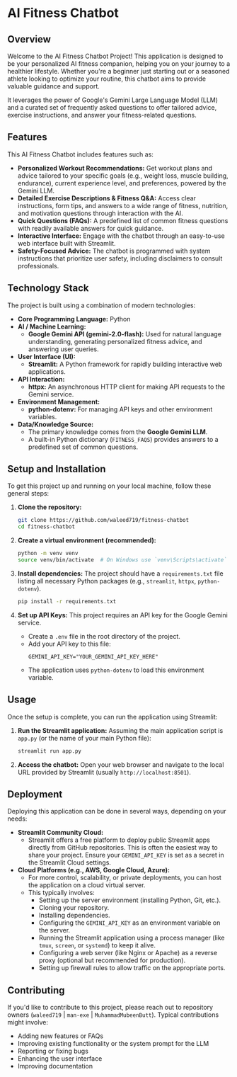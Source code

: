 # AI Fitness Chatbot

## Overview

Welcome to the AI Fitness Chatbot Project! This application is designed to be your personalized AI fitness companion, helping you on your journey to a healthier lifestyle. Whether you're a beginner just starting out or a seasoned athlete looking to optimize your routine, this chatbot aims to provide valuable guidance and support.

It leverages the power of Google's Gemini Large Language Model (LLM) and a curated set of frequently asked questions to offer tailored advice, exercise instructions, and answer your fitness-related questions.

## Features

This AI Fitness Chatbot includes features such as:

* **Personalized Workout Recommendations:** Get workout plans and advice tailored to your specific goals (e.g., weight loss, muscle building, endurance), current experience level, and preferences, powered by the Gemini LLM.
* **Detailed Exercise Descriptions & Fitness Q&A:** Access clear instructions, form tips, and answers to a wide range of fitness, nutrition, and motivation questions through interaction with the AI.
* **Quick Questions (FAQs):** A predefined list of common fitness questions with readily available answers for quick guidance.
* **Interactive Interface:** Engage with the chatbot through an easy-to-use web interface built with Streamlit.
* **Safety-Focused Advice:** The chatbot is programmed with system instructions that prioritize user safety, including disclaimers to consult professionals.

## Technology Stack

The project is built using a combination of modern technologies:

* **Core Programming Language:** Python
* **AI / Machine Learning:**
    * **Google Gemini API (gemini-2.0-flash):** Used for natural language understanding, generating personalized fitness advice, and answering user queries.
* **User Interface (UI):**
    * **Streamlit:** A Python framework for rapidly building interactive web applications.
* **API Interaction:**
    * **httpx:** An asynchronous HTTP client for making API requests to the Gemini service.
* **Environment Management:**
    * **python-dotenv:** For managing API keys and other environment variables.
* **Data/Knowledge Source:**
    * The primary knowledge comes from the **Google Gemini LLM**.
    * A built-in Python dictionary (`FITNESS_FAQS`) provides answers to a predefined set of common questions.

## Setup and Installation

To get this project up and running on your local machine, follow these general steps:

1.  **Clone the repository:**
    ```bash
    git clone https://github.com/waleed719/fitness-chatbot
    cd fitness-chatbot
    ```

2.  **Create a virtual environment (recommended):**
    ```bash
    python -m venv venv
    source venv/bin/activate  # On Windows use `venv\Scripts\activate`
    ```

3.  **Install dependencies:**
    The project should have a `requirements.txt` file listing all necessary Python packages (e.g., `streamlit`, `httpx`, `python-dotenv`).
    ```bash
    pip install -r requirements.txt
    ```

4.  **Set up API Keys:**
    This project requires an API key for the Google Gemini service.
    * Create a `.env` file in the root directory of the project.
    * Add your API key to this file:
        ```env
        GEMINI_API_KEY="YOUR_GEMINI_API_KEY_HERE"
        ```
    * The application uses `python-dotenv` to load this environment variable.

## Usage

Once the setup is complete, you can run the application using Streamlit:

1.  **Run the Streamlit application:**
    Assuming the main application script is `app.py` (or the name of your main Python file):
    ```bash
    streamlit run app.py
    ```

2.  **Access the chatbot:**
    Open your web browser and navigate to the local URL provided by Streamlit (usually `http://localhost:8501`).

## Deployment

Deploying this application can be done in several ways, depending on your needs:

* **Streamlit Community Cloud:**
    * Streamlit offers a free platform to deploy public Streamlit apps directly from GitHub repositories. This is often the easiest way to share your project. Ensure your `GEMINI_API_KEY` is set as a secret in the Streamlit Cloud settings.
* **Cloud Platforms (e.g., AWS, Google Cloud, Azure):**
    * For more control, scalability, or private deployments, you can host the application on a cloud virtual server.
    * This typically involves:
        * Setting up the server environment (installing Python, Git, etc.).
        * Cloning your repository.
        * Installing dependencies.
        * Configuring the `GEMINI_API_KEY` as an environment variable on the server.
        * Running the Streamlit application using a process manager (like `tmux`, `screen`, or `systemd`) to keep it alive.
        * Configuring a web server (like Nginx or Apache) as a reverse proxy (optional but recommended for production).
        * Setting up firewall rules to allow traffic on the appropriate ports.

## Contributing

If you'd like to contribute to this project, please reach out to repository owners (`waleed719` | `man-exe` | `MuhammadMubeenButt`). Typical contributions might involve:
* Adding new features or FAQs
* Improving existing functionality or the system prompt for the LLM
* Reporting or fixing bugs
* Enhancing the user interface
* Improving documentation
